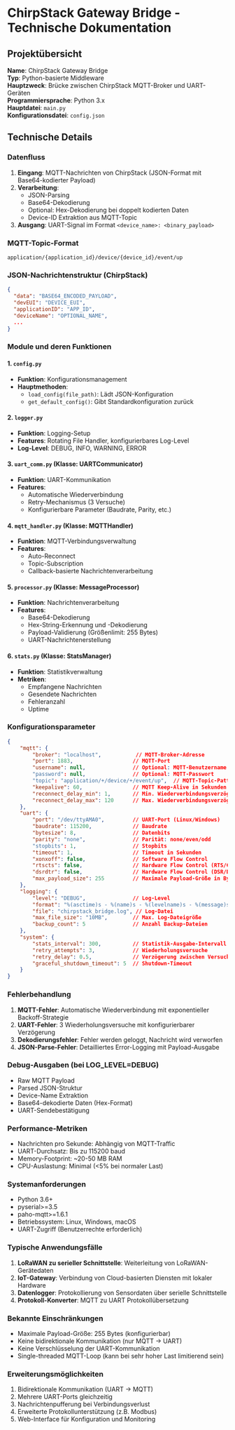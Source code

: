 # ChirpStack Gateway Bridge - Technische Dokumentation

## Projektübersicht

**Name**: ChirpStack Gateway Bridge  
**Typ**: Python-basierte Middleware  
**Hauptzweck**: Brücke zwischen ChirpStack MQTT-Broker und UART-Geräten  
**Programmiersprache**: Python 3.x  
**Hauptdatei**: `main.py`  
**Konfigurationsdatei**: `config.json`

## Technische Details

### Datenfluss
1. **Eingang**: MQTT-Nachrichten von ChirpStack (JSON-Format mit Base64-kodierter Payload)
2. **Verarbeitung**: 
   - JSON-Parsing
   - Base64-Dekodierung
   - Optional: Hex-Dekodierung bei doppelt kodierten Daten
   - Device-ID Extraktion aus MQTT-Topic
3. **Ausgang**: UART-Signal im Format `<device_name>: <binary_payload>`

### MQTT-Topic-Format
```
application/{application_id}/device/{device_id}/event/up
```

### JSON-Nachrichtenstruktur (ChirpStack)
```json
{
  "data": "BASE64_ENCODED_PAYLOAD",
  "devEUI": "DEVICE_EUI",
  "applicationID": "APP_ID",
  "deviceName": "OPTIONAL_NAME",
  ...
}
```

### Module und deren Funktionen

#### 1. `config.py`
- **Funktion**: Konfigurationsmanagement
- **Hauptmethoden**:
  - `load_config(file_path)`: Lädt JSON-Konfiguration
  - `get_default_config()`: Gibt Standardkonfiguration zurück

#### 2. `logger.py`
- **Funktion**: Logging-Setup
- **Features**: Rotating File Handler, konfigurierbares Log-Level
- **Log-Level**: DEBUG, INFO, WARNING, ERROR

#### 3. `uart_comm.py` (Klasse: UARTCommunicator)
- **Funktion**: UART-Kommunikation
- **Features**:
  - Automatische Wiederverbindung
  - Retry-Mechanismus (3 Versuche)
  - Konfigurierbare Parameter (Baudrate, Parity, etc.)

#### 4. `mqtt_handler.py` (Klasse: MQTTHandler)
- **Funktion**: MQTT-Verbindungsverwaltung
- **Features**:
  - Auto-Reconnect
  - Topic-Subscription
  - Callback-basierte Nachrichtenverarbeitung

#### 5. `processor.py` (Klasse: MessageProcessor)
- **Funktion**: Nachrichtenverarbeitung
- **Features**:
  - Base64-Dekodierung
  - Hex-String-Erkennung und -Dekodierung
  - Payload-Validierung (Größenlimit: 255 Bytes)
  - UART-Nachrichtenerstellung

#### 6. `stats.py` (Klasse: StatsManager)
- **Funktion**: Statistikverwaltung
- **Metriken**:
  - Empfangene Nachrichten
  - Gesendete Nachrichten
  - Fehleranzahl
  - Uptime

### Konfigurationsparameter

```json
{
    "mqtt": {
        "broker": "localhost",           // MQTT-Broker-Adresse
        "port": 1883,                   // MQTT-Port
        "username": null,               // Optional: MQTT-Benutzername
        "password": null,               // Optional: MQTT-Passwort
        "topic": "application/+/device/+/event/up",  // MQTT-Topic-Pattern
        "keepalive": 60,                // MQTT Keep-Alive in Sekunden
        "reconnect_delay_min": 1,       // Min. Wiederverbindungsverzögerung
        "reconnect_delay_max": 120      // Max. Wiederverbindungsverzögerung
    },
    "uart": {
        "port": "/dev/ttyAMA0",         // UART-Port (Linux/Windows)
        "baudrate": 115200,             // Baudrate
        "bytesize": 8,                  // Datenbits
        "parity": "none",               // Parität: none/even/odd
        "stopbits": 1,                  // Stopbits
        "timeout": 1,                   // Timeout in Sekunden
        "xonxoff": false,               // Software Flow Control
        "rtscts": false,                // Hardware Flow Control (RTS/CTS)
        "dsrdtr": false,                // Hardware Flow Control (DSR/DTR)
        "max_payload_size": 255         // Maximale Payload-Größe in Bytes
    },
    "logging": {
        "level": "DEBUG",               // Log-Level
        "format": "%(asctime)s - %(name)s - %(levelname)s - %(message)s",
        "file": "chirpstack_bridge.log", // Log-Datei
        "max_file_size": "10MB",        // Max. Log-Dateigröße
        "backup_count": 5               // Anzahl Backup-Dateien
    },
    "system": {
        "stats_interval": 300,          // Statistik-Ausgabe-Intervall (Sek.)
        "retry_attempts": 3,            // Wiederholungsversuche
        "retry_delay": 0.5,             // Verzögerung zwischen Versuchen
        "graceful_shutdown_timeout": 5  // Shutdown-Timeout
    }
}
```

### Fehlerbehandlung

1. **MQTT-Fehler**: Automatische Wiederverbindung mit exponentieller Backoff-Strategie
2. **UART-Fehler**: 3 Wiederholungsversuche mit konfigurierbarer Verzögerung
3. **Dekodierungsfehler**: Fehler werden geloggt, Nachricht wird verworfen
4. **JSON-Parse-Fehler**: Detailliertes Error-Logging mit Payload-Ausgabe

### Debug-Ausgaben (bei LOG_LEVEL=DEBUG)

- Raw MQTT Payload
- Parsed JSON-Struktur
- Device-Name Extraktion
- Base64-dekodierte Daten (Hex-Format)
- UART-Sendebestätigung

### Performance-Metriken

- Nachrichten pro Sekunde: Abhängig von MQTT-Traffic
- UART-Durchsatz: Bis zu 115200 baud
- Memory-Footprint: ~20-50 MB RAM
- CPU-Auslastung: Minimal (<5% bei normaler Last)

### Systemanforderungen

- Python 3.6+
- pyserial>=3.5
- paho-mqtt>=1.6.1
- Betriebssystem: Linux, Windows, macOS
- UART-Zugriff (Benutzerrechte erforderlich)

### Typische Anwendungsfälle

1. **LoRaWAN zu serieller Schnittstelle**: Weiterleitung von LoRaWAN-Gerätedaten
2. **IoT-Gateway**: Verbindung von Cloud-basierten Diensten mit lokaler Hardware
3. **Datenlogger**: Protokollierung von Sensordaten über serielle Schnittstelle
4. **Protokoll-Konverter**: MQTT zu UART Protokollübersetzung

### Bekannte Einschränkungen

- Maximale Payload-Größe: 255 Bytes (konfigurierbar)
- Keine bidirektionale Kommunikation (nur MQTT → UART)
- Keine Verschlüsselung der UART-Kommunikation
- Single-threaded MQTT-Loop (kann bei sehr hoher Last limitierend sein)

### Erweiterungsmöglichkeiten

1. Bidirektionale Kommunikation (UART → MQTT)
2. Mehrere UART-Ports gleichzeitig
3. Nachrichtenpufferung bei Verbindungsverlust
4. Erweiterte Protokollunterstützung (z.B. Modbus)
5. Web-Interface für Konfiguration und Monitoring
